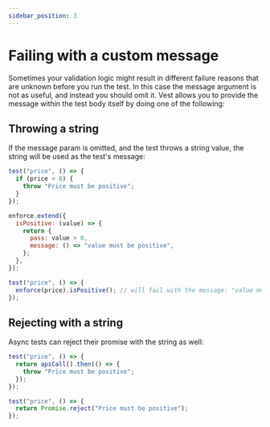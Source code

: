 ```yaml
---
sidebar_position: 3
---
```


# Failing with a custom message

Sometimes your validation logic might result in different failure reasons that are unknown before you run the test. In this case the message argument is not as useful, and instead you should omit it. Vest allows you to provide the message within the test body itself by doing one of the following:

## Throwing a string

If the message param is omitted, and the test throws a string value, the string will be used as the test's message:

```js
test("price", () => {
  if (price < 0) {
    throw "Price must be positive";
  }
});
```

```js
enforce.extend({
  isPositive: (value) => {
    return {
      pass: value > 0,
      message: () => "value must be positive",
    };
  },
});

test("price", () => {
  enforce(price).isPositive(); // will fail with the message: "value must be positive"
});
```

## Rejecting with a string

Async tests can reject their promise with the string as well:

```js
test("price", () => {
  return apiCall().then(() => {
    throw "Price must be positive";
  });
});

test("price", () => {
  return Promise.reject("Price must be positive");
});
```
